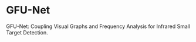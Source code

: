 # GFU-Net
GFU-Net: Coupling Visual Graphs and Frequency Analysis for Infrared Small Target Detection.
